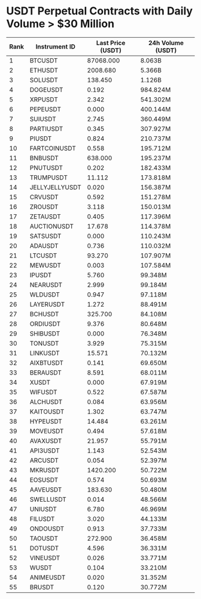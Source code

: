 # USDT Perpetual Contracts with Daily Volume > $30 Million

| Rank | Instrument ID | Last Price (USDT) | 24h Volume (USDT) |
|------|---------------|-------------------|-------------------|
| 1 | BTCUSDT | 87068.000 | 8.063B |
| 2 | ETHUSDT | 2008.680 | 5.366B |
| 3 | SOLUSDT | 138.450 | 1.126B |
| 4 | DOGEUSDT | 0.192 | 984.824M |
| 5 | XRPUSDT | 2.342 | 541.302M |
| 6 | PEPEUSDT | 0.000 | 400.144M |
| 7 | SUIUSDT | 2.745 | 360.449M |
| 8 | PARTIUSDT | 0.345 | 307.927M |
| 9 | PIUSDT | 0.824 | 210.737M |
| 10 | FARTCOINUSDT | 0.558 | 195.712M |
| 11 | BNBUSDT | 638.000 | 195.237M |
| 12 | PNUTUSDT | 0.202 | 182.433M |
| 13 | TRUMPUSDT | 11.112 | 173.818M |
| 14 | JELLYJELLYUSDT | 0.020 | 156.387M |
| 15 | CRVUSDT | 0.592 | 151.278M |
| 16 | ZROUSDT | 3.118 | 150.013M |
| 17 | ZETAUSDT | 0.405 | 117.396M |
| 18 | AUCTIONUSDT | 17.678 | 114.378M |
| 19 | SATSUSDT | 0.000 | 110.243M |
| 20 | ADAUSDT | 0.736 | 110.032M |
| 21 | LTCUSDT | 93.270 | 107.907M |
| 22 | MEWUSDT | 0.003 | 107.584M |
| 23 | IPUSDT | 5.760 | 99.348M |
| 24 | NEARUSDT | 2.999 | 99.184M |
| 25 | WLDUSDT | 0.947 | 97.118M |
| 26 | LAYERUSDT | 1.272 | 88.491M |
| 27 | BCHUSDT | 325.700 | 84.108M |
| 28 | ORDIUSDT | 9.376 | 80.648M |
| 29 | SHIBUSDT | 0.000 | 76.348M |
| 30 | TONUSDT | 3.929 | 75.315M |
| 31 | LINKUSDT | 15.571 | 70.132M |
| 32 | AIXBTUSDT | 0.141 | 69.650M |
| 33 | BERAUSDT | 8.591 | 68.011M |
| 34 | XUSDT | 0.000 | 67.919M |
| 35 | WIFUSDT | 0.522 | 67.587M |
| 36 | ALCHUSDT | 0.084 | 63.956M |
| 37 | KAITOUSDT | 1.302 | 63.747M |
| 38 | HYPEUSDT | 14.484 | 63.261M |
| 39 | MOVEUSDT | 0.494 | 57.618M |
| 40 | AVAXUSDT | 21.957 | 55.791M |
| 41 | API3USDT | 1.143 | 52.543M |
| 42 | ARCUSDT | 0.054 | 52.397M |
| 43 | MKRUSDT | 1420.200 | 50.722M |
| 44 | EOSUSDT | 0.574 | 50.693M |
| 45 | AAVEUSDT | 183.630 | 50.480M |
| 46 | SWELLUSDT | 0.014 | 48.566M |
| 47 | UNIUSDT | 6.780 | 46.969M |
| 48 | FILUSDT | 3.020 | 44.133M |
| 49 | ONDOUSDT | 0.913 | 37.733M |
| 50 | TAOUSDT | 272.900 | 36.458M |
| 51 | DOTUSDT | 4.596 | 36.331M |
| 52 | VINEUSDT | 0.026 | 33.771M |
| 53 | WUSDT | 0.104 | 33.210M |
| 54 | ANIMEUSDT | 0.020 | 31.352M |
| 55 | BRUSDT | 0.120 | 30.772M |
